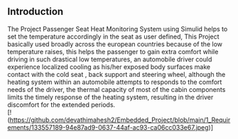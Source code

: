 ## Introduction
The Project Passenger Seat Heat Monitoring System using Simulid helps to set the temperature accordingly in the seat as user defined, This Project basically used broadly across the european countries because of the low temperature raises, this helps the passenger to gain extra comfort while driving in such drastical low temperatures, an automobile driver could experience localized cooling as his/her exposed body surfaces make contact with  the cold seat , back support and steering wheel, although the heating system within an automobile attempts to responds to the comfort needs of the driver, the thermal capacity of most of the cabin components limits the timely response of the heating system, resulting in the driver discomfort for the extended periods.  
[!(https://github.com/devathimahesh2/Embedded_Project/blob/main/1_Requirements/133557189-94e87ad9-0637-44af-ac93-ca06cc033e67.jpeg)]